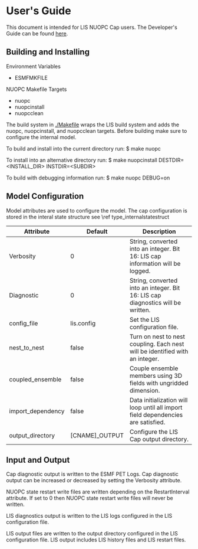 # User's Guide
This document is intended for LIS NUOPC Cap users. The Developer's Guide can
be found [here](2_developers_guide.md).

## Building and Installing
Environment Variables
- ESMFMKFILE

NUOPC Makefile Targets
- nuopc
- nuopcinstall
- nuopcclean

The build system in <a href="Makefile">./Makefile</a> wraps the LIS build system
and adds the nuopc, nuopcinstall, and nuopcclean targets. Before building
make sure to configure the internal model.

To build and install into the current directory run:
   $ make nuopc

To install into an alternative directory run:
   $ make nuopcinstall DESTDIR=\<INSTALL\_DIR\> INSTDIR=\<SUBDIR\>

To build with debugging information run:
   $ make nuopc DEBUG=on

## Model Configuration
Model attributes are used to configure the model. The cap configuration is
stored in the interal state structure see \ref type_internalstatestruct

| Attribute            | Default         | Description
|----------------------|-----------------|-------------------------------------------------------------------------------------
| Verbosity            | 0               | String, converted into an integer. Bit 16: LIS cap information will be logged.
| Diagnostic           | 0               | String, converted into an integer. Bit 16: LIS cap diagnostics will be written.
| config\_file         | lis.config      | Set the LIS configuration file.
| nest\_to\_nest       | false           | Turn on nest to nest coupling. Each nest will be identified with an integer.
| coupled\_ensemble    | false           | Couple ensemble members using 3D fields with ungridded dimension.
| import\_dependency   | false           | Data initialization will loop until all import field dependencies are satisfied.
| output\_directory    | [CNAME]\_OUTPUT | Configure the LIS Cap output directory.

## Input and Output
Cap diagnostic output is written to the ESMF PET Logs. Cap diagnostic
output can be increased or decreased by setting the Verbosity attribute.

NUOPC state restart write files are written depending on the
RestartInterval attribute. If set to 0 then NUOPC state restart write files
will never be written.

LIS diagnostics output is written to the LIS logs configured in the LIS
configuration file.

LIS output files are written to the output directory configured in the LIS
configuration file.  LIS output includes LIS history files and LIS restart
files.

